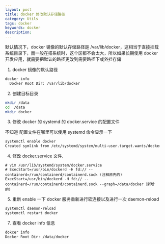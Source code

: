 ```yaml
---
layout: post
title: docker 修改默认存储路径
category: Utils
tags: docker
keywords: docker
description:
---
```


默认情况下，docker 镜像的默认存储路径是 /var/lib/docker，这相当于直接挂载系统目录下，而一般在搭系统时，这个区都不会太大，所以如果长期使用 docker 开发应用，就需要把默认的路径更改到需要路径下或外挂存储

1. docker 镜像的默认路径

```bash
docker info
  Docker Root Dir: /var/lib/docker
```

2. 创建目标目录

```bash
mkdir /data
cd  /data
mkdir docker
```

3. 修改 docker 的 systemd 的 docker.service 的配置文件

不知道 配置文件在哪里可以使用 systemd 命令显示一下

```bash
systemctl enable docker
Created symlink from /etc/systemd/system/multi-user.target.wants/docker.service to /usr/lib/systemd/system/docker.service.
```

4. 修改 docker.service 文件.

```
# vim /usr/lib/systemd/system/docker.service
# ExecStart=/usr/bin/dockerd -H fd:// --containerd=/run/containerd/containerd.sock (注释原先的)
ExecStart=/usr/bin/dockerd -H fd:// --containerd=/run/containerd/containerd.sock --graph=/data/docker（新增的）
```

5. 重新 enable 一下 docker 服务重新进行软连接以及进行一次 daemon-reload

```bash
systemctl daemon-reload
systemctl restart docker
```

7. 查看 docker info 信息

```bash
dokcer info
Docker Root Dir: /data/docker
```
